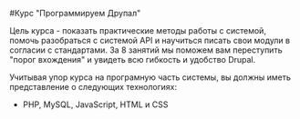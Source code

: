 #Курс "Программируем Друпал"

Цель курса - показать практические методы работы с системой, помочь разобраться с системой API и научиться писать свои модули в согласии с стандартами.
За 8 занятий мы поможем вам переступить "порог вхождения" и увидеть всю гибкость и удобство Drupal.

Учитывая упор курса на програмную часть системы, вы должны иметь представление о следующих технологиях:
 - PHP, MySQL, JavaScript, HTML и CSS

